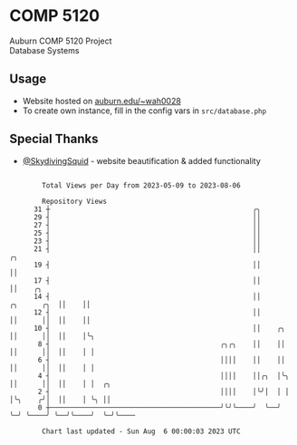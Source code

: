 # COMP 5120
Auburn COMP 5120 Project  
Database Systems

## Usage
- Website hosted on [auburn.edu/~wah0028](https://webhome.auburn.edu/~wah0028/)
- To create own instance, fill in the config vars in `src/database.php`

## Special Thanks
- [@SkydivingSquid](https://github.com/SkydivingSquid) - website beautification & added functionality

```

        Total Views per Day from 2023-05-09 to 2023-08-06

        Repository Views
      31 ┼                                                  ╭╮
      29 ┤                                                  ││
      27 ┤                                                  ││
      25 ┤                                                  ││
      23 ┤                                                  ││
      21 ┤                                                  ││                    ╭╮
      19 ┤                                                  ││                    ││
      17 ┤                                                  ││                    ││    ╭╮
      14 ┤                                                  ││        ╭╮      ╭╮  ││    ││
      12 ┤                                                  ││        ││      ││  ││    ││
      10 ┤                                                  ││    ╭╮  ││      ││  ││    │╰╮
       8 ┤                                          ╭╮╭╮    ││    ││  ││      ││  ││    │ │
       6 ┤                                          ││││    ││    ││  ││      ││  ││    │ │
       4 ┤                                          ││││    ││╭╮  │╰╮ ││      ││  ││    │ │  ╭╮
       2 ┤                                          ││││    │╰╯│  │ │ │╰╮    ╭╯│  ││    │ ╰╮ ││
       0 ┼──────────────────────────────────────────╯╰╯╰────╯  ╰──╯ ╰─╯ ╰────╯ ╰──╯╰────╯  ╰─╯╰────

        Chart last updated - Sun Aug  6 00:00:03 2023 UTC
        
```
